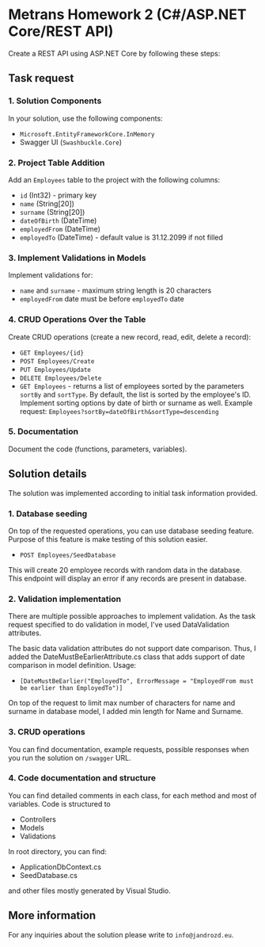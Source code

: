 # Metrans Homework 2 (C#/ASP.NET Core/REST API)

Create a REST API using ASP.NET Core by following these steps:

## Task request

### 1. Solution Components
In your solution, use the following components:
- `Microsoft.EntityFrameworkCore.InMemory`
- Swagger UI (`Swashbuckle.Core`)

### 2. Project Table Addition
Add an `Employees` table to the project with the following columns:
- `id` (Int32) - primary key
- `name` (String[20])
- `surname` (String[20])
- `dateOfBirth` (DateTime)
- `employedFrom` (DateTime)
- `employedTo` (DateTime) - default value is 31.12.2099 if not filled

### 3. Implement Validations in Models
Implement validations for:
- `name` and `surname` - maximum string length is 20 characters
- `employedFrom` date must be before `employedTo` date

### 4. CRUD Operations Over the Table
Create CRUD operations (create a new record, read, edit, delete a record):
- `GET Employees/{id}`
- `POST Employees/Create`
- `PUT Employees/Update`
- `DELETE Employees/Delete`
- `GET Employees` - returns a list of employees sorted by the parameters `sortBy` and `sortType`. By default, the list is sorted by the employee's ID. Implement sorting options by date of birth or surname as well.
Example request: `Employees?sortBy=dateOfBirth&sortType=descending`

### 5. Documentation
Document the code (functions, parameters, variables).

## Solution details

The solution was implemented according to initial task information provided.

### 1. Database seeding

On top of the requested operations, you can use database seeding feature. Purpose of this feature is make testing of this solution easier.

- `POST Employees/SeedDatabase`

This will create 20 employee records with random data in the database. This endpoint will display an error if any records are present in database.

### 2. Validation implementation

There are multiple possible approaches to implement validation. As the task request specified to do validation in model, I've used DataValidation attributes.

The basic data validation attributes do not support date comparison. Thus, I added the DateMustBeEarlierAttribute.cs class that adds support of date comparison in model definition. Usage:

- `[DateMustBeEarlier("EmployedTo", ErrorMessage = "EmployedFrom must be earlier than EmployedTo")]`

On top of the request to limit max number of characters for name and surname in database model, I added min length for Name and Surname.

### 3. CRUD operations

You can find documentation, example requests, possible responses when you run the solution on `/swagger` URL.

### 4. Code documentation and structure

You can find detailed comments in each class, for each method and most of variables. Code is structured to

- Controllers
- Models
- Validations

In root directory, you can find:

- ApplicationDbContext.cs
- SeedDatabase.cs

and other files mostly generated by Visual Studio.

## More information

For any inquiries about the solution please write to `info@jandrozd.eu`.